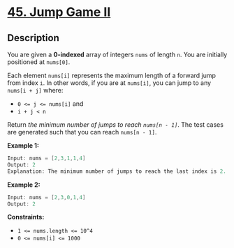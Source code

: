 # [45. Jump Game II](https://leetcode.com/problems/jump-game-ii/)

## Description

You are given a **0-indexed** array of integers `nums` of length `n`. You are initially positioned at `nums[0]`.

Each element `nums[i]` represents the maximum length of a forward jump from index `i`. In other words, if you are at `nums[i]`, you can jump to any `nums[i + j]` where:
* `0 <= j <= nums[i]` and
* `i + j < n`

Return _the minimum number of jumps to reach `nums[n - 1]`_. The test cases are generated such that you can reach `nums[n - 1]`.

**Example 1:**

```go
Input: nums = [2,3,1,1,4]
Output: 2
Explanation: The minimum number of jumps to reach the last index is 2. Jump 1 step from index 0 to 1, then 3 steps to the last index.
```

**Example 2:**

```go
Input: nums = [2,3,0,1,4]
Output: 2
```

**Constraints:**
* `1 <= nums.length <= 10^4`
* `0 <= nums[i] <= 1000`

